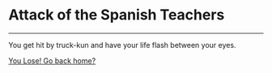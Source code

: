 # Attack of the Spanish Teachers

---------------------------------

You get hit by truck-kun and have your life flash between your eyes.

[You Lose! Go back home?](../../regress.md)